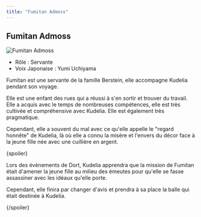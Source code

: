 ```yaml
---
title: "Fumitan Admoss"
---
```


Fumitan Admoss
--------------


![Fumitan Admoss](/images/stories/saga/g-tekketsu/persos/fumitan-admoss.png)


* Rôle : Servante
* Voix Japonaise : Yumi Uchiyama


Fumitan est une servante de la famille Berstein, elle accompagne Kudelia pendant son voyage.


Elle est une enfant des rues qui a réussi à s'en sortir et trouver du travail. Elle a acquis avec le temps de nombreuses compétences, elle est très cultivée et compréhensive avec Kudelia. Elle est également très pragmatique. 


Cependant, elle a souvent du mal avec ce qu'elle appelle le "regard honnête" de Kudelia, là où elle a connu la misère et l'envers du décor face à la jeune fille née avec une cuillière en argent. 


{spoiler}


Lors des évènements de Dort, Kudelia apprendra que la mission de Fumitan était d'amener la jeune fille au milieu des émeutes pour qu'elle se fasse assassiner avec les idéaux qu'elle porte. 


Cependant, elle finira par changer d'avis et prendra à sa place la balle qui était destinée à Kudelia. 


{/spoiler}

